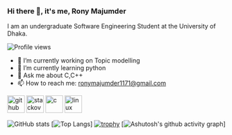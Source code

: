 ### Hi there 👋, it's me, Rony Majumder
I am  an undergraduate Software Engineering Student at the University of Dhaka.

![Profile views](https://gpvc.arturio.dev/rony31416)  

- 🔭 I’m currently working on Topic modelling  
- 🌱 I’m currently learning python 
- 💬 Ask me about C,C++ 
- 📫 How to reach me: ronymajumder1171@gmail.com 


[<img src='https://cdn.jsdelivr.net/npm/simple-icons@3.0.1/icons/github.svg' alt='github' height='40'>](https://github.com/rony31416)  [<img src='https://cdn.jsdelivr.net/npm/simple-icons@3.0.1/icons/stackoverflow.svg' alt='stackoverflow' height='40'>](https://stackoverflow.com/users/21965214/rony-majumder)  [<img src='https://cdn.jsdelivr.net/npm/simple-icons@3.0.1/icons/c.svg' alt='c' height='40'>](https://cplusplus.com/)  [<img src='https://cdn.jsdelivr.net/npm/simple-icons@3.0.1/icons/linux.svg' alt='linux' height='40'>](https://www.linux.org/)  

![GitHub stats](https://github-readme-stats.vercel.app/api?username=rony31416&show_icons=true&theme=radical) 
[![Top Langs](https://github-readme-stats.vercel.app/api/top-langs/?username=rony31416&layout=compact)]
[![trophy](https://github-profile-trophy.vercel.app/?username=rony31416)](https://github.com/ryo-ma/github-profile-trophy)
[![Ashutosh's github activity graph](https://github-readme-activity-graph.vercel.app/graph?username=rony31416&theme=dracula)]
